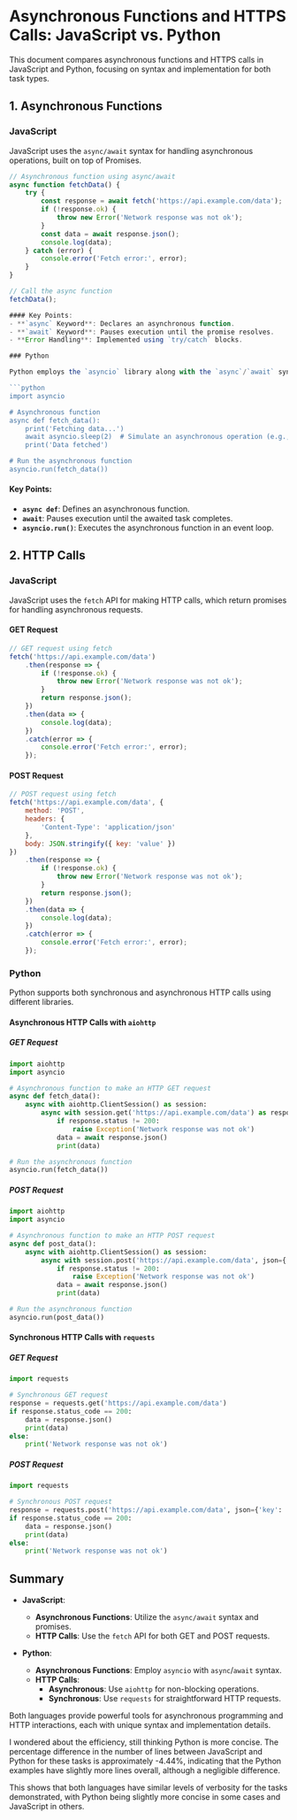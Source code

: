 # Asynchronous Functions and HTTPS Calls: JavaScript vs. Python

This document compares asynchronous functions and HTTPS calls in JavaScript and Python, focusing on syntax and implementation for both task types.

## 1. Asynchronous Functions

### JavaScript

JavaScript uses the `async/await` syntax for handling asynchronous operations, built on top of Promises.

```javascript
// Asynchronous function using async/await
async function fetchData() {
    try {
        const response = await fetch('https://api.example.com/data');
        if (!response.ok) {
            throw new Error('Network response was not ok');
        }
        const data = await response.json();
        console.log(data);
    } catch (error) {
        console.error('Fetch error:', error);
    }
}

// Call the async function
fetchData();

#### Key Points:
- **`async` Keyword**: Declares an asynchronous function.
- **`await` Keyword**: Pauses execution until the promise resolves.
- **Error Handling**: Implemented using `try/catch` blocks.

### Python

Python employs the `asyncio` library along with the `async`/`await` syntax to manage asynchronous operations.

```python
import asyncio

# Asynchronous function
async def fetch_data():
    print('Fetching data...')
    await asyncio.sleep(2)  # Simulate an asynchronous operation (e.g., network call)
    print('Data fetched')

# Run the asynchronous function
asyncio.run(fetch_data())
```

#### Key Points:
- **`async def`**: Defines an asynchronous function.
- **`await`**: Pauses execution until the awaited task completes.
- **`asyncio.run()`**: Executes the asynchronous function in an event loop.

## 2. HTTP Calls

### JavaScript

JavaScript uses the `fetch` API for making HTTP calls, which return promises for handling asynchronous requests.

#### GET Request

```javascript
// GET request using fetch
fetch('https://api.example.com/data')
    .then(response => {
        if (!response.ok) {
            throw new Error('Network response was not ok');
        }
        return response.json();
    })
    .then(data => {
        console.log(data);
    })
    .catch(error => {
        console.error('Fetch error:', error);
    });
```

#### POST Request

```javascript
// POST request using fetch
fetch('https://api.example.com/data', {
    method: 'POST',
    headers: {
        'Content-Type': 'application/json'
    },
    body: JSON.stringify({ key: 'value' })
})
    .then(response => {
        if (!response.ok) {
            throw new Error('Network response was not ok');
        }
        return response.json();
    })
    .then(data => {
        console.log(data);
    })
    .catch(error => {
        console.error('Fetch error:', error);
    });
```

### Python

Python supports both synchronous and asynchronous HTTP calls using different libraries.

#### Asynchronous HTTP Calls with `aiohttp`

##### GET Request

```python
import aiohttp
import asyncio

# Asynchronous function to make an HTTP GET request
async def fetch_data():
    async with aiohttp.ClientSession() as session:
        async with session.get('https://api.example.com/data') as response:
            if response.status != 200:
                raise Exception('Network response was not ok')
            data = await response.json()
            print(data)

# Run the asynchronous function
asyncio.run(fetch_data())
```

##### POST Request

```python
import aiohttp
import asyncio

# Asynchronous function to make an HTTP POST request
async def post_data():
    async with aiohttp.ClientSession() as session:
        async with session.post('https://api.example.com/data', json={'key': 'value'}) as response:
            if response.status != 200:
                raise Exception('Network response was not ok')
            data = await response.json()
            print(data)

# Run the asynchronous function
asyncio.run(post_data())
```

#### Synchronous HTTP Calls with `requests`

##### GET Request

```python
import requests

# Synchronous GET request
response = requests.get('https://api.example.com/data')
if response.status_code == 200:
    data = response.json()
    print(data)
else:
    print('Network response was not ok')
```

##### POST Request

```python
import requests

# Synchronous POST request
response = requests.post('https://api.example.com/data', json={'key': 'value'})
if response.status_code == 200:
    data = response.json()
    print(data)
else:
    print('Network response was not ok')
```

## Summary

- **JavaScript**:
  - **Asynchronous Functions**: Utilize the `async/await` syntax and promises.
  - **HTTP Calls**: Use the `fetch` API for both GET and POST requests.
  
- **Python**:
  - **Asynchronous Functions**: Employ `asyncio` with `async`/`await` syntax.
  - **HTTP Calls**:
    - **Asynchronous**: Use `aiohttp` for non-blocking operations.
    - **Synchronous**: Use `requests` for straightforward HTTP requests.

Both languages provide powerful tools for asynchronous programming and HTTP interactions, each with unique syntax and implementation details. 

I wondered about the efficiency, still thinking Python is more concise. The percentage difference in the number of lines between JavaScript and Python for these tasks is approximately -4.44%, indicating that the Python examples have slightly more lines overall, although a negligible difference.

This shows that both languages have similar levels of verbosity for the tasks demonstrated, with Python being slightly more concise in some cases and JavaScript in others.
```
